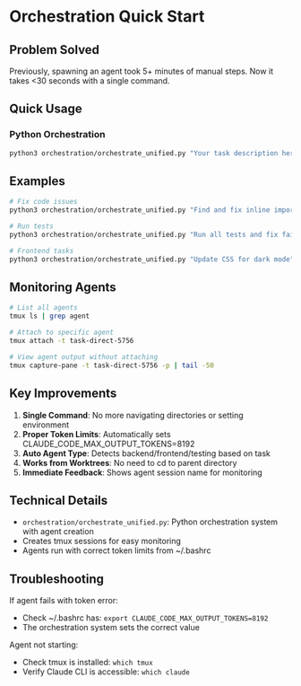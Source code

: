# Orchestration Quick Start

## Problem Solved
Previously, spawning an agent took 5+ minutes of manual steps. Now it takes <30 seconds with a single command.

## Quick Usage

### Python Orchestration
```bash
python3 orchestration/orchestrate_unified.py "Your task description here"
```

## Examples

```bash
# Fix code issues
python3 orchestration/orchestrate_unified.py "Find and fix inline imports"

# Run tests
python3 orchestration/orchestrate_unified.py "Run all tests and fix failures"

# Frontend tasks
python3 orchestration/orchestrate_unified.py "Update CSS for dark mode"
```

## Monitoring Agents

```bash
# List all agents
tmux ls | grep agent

# Attach to specific agent
tmux attach -t task-direct-5756

# View agent output without attaching
tmux capture-pane -t task-direct-5756 -p | tail -50
```

## Key Improvements

1. **Single Command**: No more navigating directories or setting environment
2. **Proper Token Limits**: Automatically sets CLAUDE_CODE_MAX_OUTPUT_TOKENS=8192
3. **Auto Agent Type**: Detects backend/frontend/testing based on task
4. **Works from Worktrees**: No need to cd to parent directory
5. **Immediate Feedback**: Shows agent session name for monitoring

## Technical Details

- `orchestration/orchestrate_unified.py`: Python orchestration system with agent creation
- Creates tmux sessions for easy monitoring
- Agents run with correct token limits from ~/.bashrc

## Troubleshooting

If agent fails with token error:
- Check ~/.bashrc has: `export CLAUDE_CODE_MAX_OUTPUT_TOKENS=8192`
- The orchestration system sets the correct value

Agent not starting:
- Check tmux is installed: `which tmux`
- Verify Claude CLI is accessible: `which claude`
